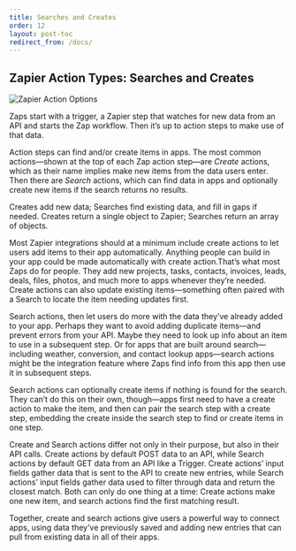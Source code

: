 ```yaml
---
title: Searches and Creates
order: 12
layout: post-toc
redirect_from: /docs/
---
```


## Zapier Action Types: Searches and Creates

![Zapier Action Options](https://cdn.zapier.com/storage/photos/d29ad3418c8780c28906716d09ad47b3.png)

Zaps start with a trigger, a Zapier step that watches for new data from an API and starts the Zap workflow. Then it’s up to action steps to make use of that data.

Action steps can find and/or create items in apps. The most common actions—shown at the top of each Zap action step—are _Create_ actions, which as their name implies make new items from the data users enter. Then there are _Search_ actions, which can find data in apps and optionally create new items if the search returns no results.

Creates add new data; Searches find existing data, and fill in gaps if needed. Creates return a single object to Zapier; Searches return an array of objects.

Most Zapier integrations should at a minimum include create actions to let users add items to their app automatically. Anything people can build in your app could be made automatically with create action.That’s what most Zaps do for people. They add new projects, tasks, contacts, invoices, leads, deals, files, photos, and much more to apps whenever they’re needed. Create actions can also update existing items—something often paired with a Search to locate the item needing updates first.

Search actions, then let users do more with the data they’ve already added to your app. Perhaps they want to avoid adding duplicate items—and prevent errors from your API. Maybe they need to look up info about an item to use in a subsequent step. Or for apps that are built around search—including weather, conversion, and contact lookup apps—search actions might be the integration feature where Zaps find info from this app then use it in subsequent steps.

Search actions can optionally create items if nothing is found for the search. They can’t do this on their own, though—apps first need to have a create action to make the item, and then can pair the search step with a create step, embedding the create inside the search step to find or create items in one step.

Create and Search actions differ not only in their purpose, but also in their API calls. Create actions by default POST data to an API, while Search actions by default GET data from an API like a Trigger. Create actions’ input fields gather data that is sent to the API to create new entries, while Search actions’ input fields gather data used to filter through data and return the closest match. Both can only do one thing at a time: Create actions make one new item, and search actions find the first matching result.

Together, create and search actions give users a powerful way to connect apps, using data they’ve previously saved and adding new entries that can pull from existing data in all of their apps.